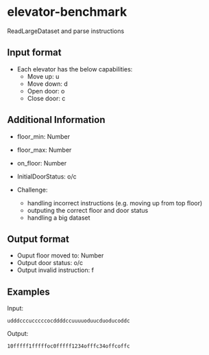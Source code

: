 # elevator-benchmark

ReadLargeDataset and parse instructions

## Input format

- Each elevator has the below capabilities:
  - Move up: u
  - Move down: d
  - Open door: o
  - Close door: c

## Additional Information

- floor_min: Number
- floor_max: Number
- on_floor: Number
- InitialDoorStatus: o/c
  
- Challenge:
  - handling incorrect instructions (e.g. moving up from top floor)
  - outputing the correct floor and door status
  - handling a big dataset


## Output format

- Ouput floor moved to: Number
- Output door status: o/c
- Output invalid instruction: f

## Examples

Input:
```
udddcccucccccocddddccuuuuoduucduoducoddc
```

Output:
```
10fffff1fffffoc0fffff1234offfc34offcoffc
```

